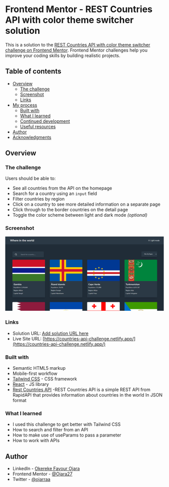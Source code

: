 # Frontend Mentor - REST Countries API with color theme switcher solution

This is a solution to the [REST Countries API with color theme switcher challenge on Frontend Mentor](https://www.frontendmentor.io/challenges/rest-countries-api-with-color-theme-switcher-5cacc469fec04111f7b848ca). Frontend Mentor challenges help you improve your coding skills by building realistic projects. 

## Table of contents

- [Overview](#overview)
  - [The challenge](#the-challenge)
  - [Screenshot](#screenshot)
  - [Links](#links)
- [My process](#my-process)
  - [Built with](#built-with)
  - [What I learned](#what-i-learned)
  - [Continued development](#continued-development)
  - [Useful resources](#useful-resources)
- [Author](#author)
- [Acknowledgments](#acknowledgments)


## Overview


### The challenge

Users should be able to:

- See all countries from the API on the homepage
- Search for a country using an `input` field
- Filter countries by region
- Click on a country to see more detailed information on a separate page
- Click through to the border countries on the detail page
- Toggle the color scheme between light and dark mode *(optional)*

### Screenshot

![](./src/assets/screenshot.png)


### Links

- Solution URL: [Add solution URL here](https://your-solution-url.com)
- Live Site URL: [https://countries-api-challenge.netlify.app/](https://countries-api-challenge.netlify.app/)

### Built with

- Semantic HTML5 markup
- Mobile-first workflow
- [Tailwind CSS](https://tailwindcss.com) - CSS framework
- [React](https://reactjs.org/) - JS library
- [Rest Countries API](https://restcountries.com/) -REST Countries API is a simple REST API from RapidAPI that provides information about countries in the world In JSON format


### What I learned
- I used this challenge to get better with Tailwind CSS
- How to search and filter from an API
- How to make use of useParams to pass a parameter 
- How to work with APIs


## Author

<!-- - Website - [Ojara](http://ojaraa.netlify.app/) -->
- LinkedIn - [Okereke Favour Ojara](https://www.linkedin.com/in/okereke-favour-230234198)
- Frontend Mentor - [@Ojara27](https://www.frontendmentor.io/profile/Ojara27)
- Twitter - [@ojarraa](https://www.twitter.com/ojarraa)


